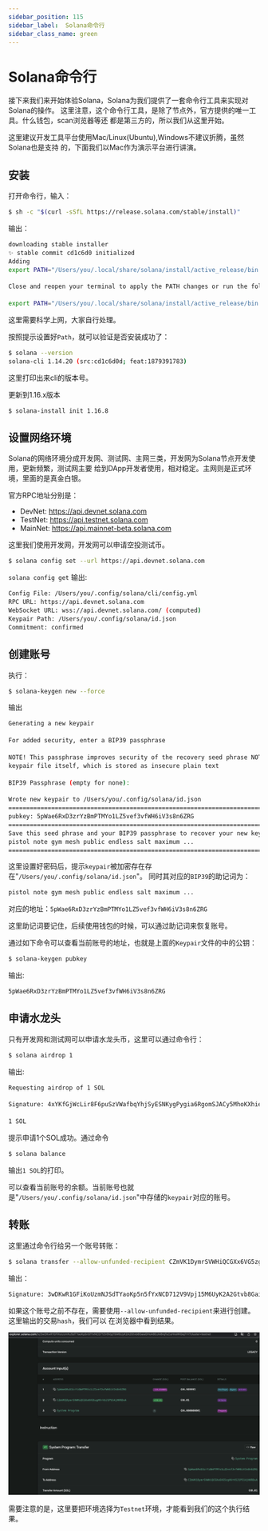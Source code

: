```yaml
---
sidebar_position: 115
sidebar_label:  Solana命令行
sidebar_class_name: green
---
```


# Solana命令行

接下来我们来开始体验Solana，Solana为我们提供了一套命令行工具来实现对Solana的操作。 这里注意，这个命令行工具，是除了节点外，官方提供的唯一工具。什么钱包，scan浏览器等还 都是第三方的，所以我们从这里开始。

这里建议开发工具平台使用Mac/Linux(Ubuntu),Windows不建议折腾，虽然Solana也是支持 的，下面我们以Mac作为演示平台进行讲演。

## 安装

打开命令行，输入：

```bash
$ sh -c "$(curl -sSfL https://release.solana.com/stable/install)"
```

输出：

```bash
downloading stable installer
✨ stable commit cd1c6d0 initialized
Adding
export PATH="/Users/you/.local/share/solana/install/active_release/bin:$PATH" to /Users/you/.profile

Close and reopen your terminal to apply the PATH changes or run the following in your existing shell:

export PATH="/Users/you/.local/share/solana/install/active_release/bin:$PATH"
```

这里需要科学上网，大家自行处理。

按照提示设置好`Path`，就可以验证是否安装成功了：

```bash
$ solana --version
solana-cli 1.14.20 (src:cd1c6d0d; feat:1879391783)
```

这里打印出来cli的版本号。

更新到1.16.x版本

```bash
$ solana-install init 1.16.8
```

## 设置网络环境

Solana的网络环境分成开发网、测试网、主网三类，开发网为Solana节点开发使用，更新频繁，测试网主要 给到DApp开发者使用，相对稳定。主网则是正式环境，里面的是真金白银。

官方RPC地址分别是：

- DevNet: https://api.devnet.solana.com
- TestNet: https://api.testnet.solana.com
- MainNet: https://api.mainnet-beta.solana.com

这里我们使用开发网，开发网可以申请空投测试币。

```bash
$ solana config set --url https://api.devnet.solana.com
```

`solana config get` 输出:

```bash
Config File: /Users/you/.config/solana/cli/config.yml
RPC URL: https://api.devnet.solana.com
WebSocket URL: wss://api.devnet.solana.com/ (computed)
Keypair Path: /Users/you/.config/solana/id.json
Commitment: confirmed
```

## 创建账号

执行：

```bash
$ solana-keygen new --force
```

输出

```bash
Generating a new keypair

For added security, enter a BIP39 passphrase

NOTE! This passphrase improves security of the recovery seed phrase NOT the
keypair file itself, which is stored as insecure plain text

BIP39 Passphrase (empty for none):

Wrote new keypair to /Users/you/.config/solana/id.json
========================================================================
pubkey: 5pWae6RxD3zrYzBmPTMYo1LZ5vef3vfWH6iV3s8n6ZRG
========================================================================
Save this seed phrase and your BIP39 passphrase to recover your new keypair:
pistol note gym mesh public endless salt maximum ...
========================================================================
```

这里设置好密码后，提示`keypair`被加密存在存在"`/Users/you/.config/solana/id.json`"。 同时其对应的`BIP39`的助记词为：

```bash
pistol note gym mesh public endless salt maximum ...
```

对应的地址：`5pWae6RxD3zrYzBmPTMYo1LZ5vef3vfWH6iV3s8n6ZRG`

这里助记词要记住，后续使用钱包的时候，可以通过助记词来恢复账号。

通过如下命令可以查看当前账号的地址，也就是上面的`Keypair`文件的中的公钥：

```bash
$ solana-keygen pubkey
```

输出:
```bash
5pWae6RxD3zrYzBmPTMYo1LZ5vef3vfWH6iV3s8n6ZRG
```

## 申请水龙头

只有开发网和测试网可以申请水龙头币，这里可以通过命令行：

```bash
$ solana airdrop 1
```

输出:

```bash
Requesting airdrop of 1 SOL

Signature: 4xYKfGjWcLir8F6puSzVWafbqYhjSyESNKygPygia6RgomSJACy5MhoKXhiePtz6VQ5W8DxYF5baeB4Cf9oKnkqy

1 SOL
```

提示申请1个SOL成功。通过命令

```bash
$ solana balance
```

输出`1 SOL`的打印。

可以查看当前账号的余额。当前账号也就是"`/Users/you/.config/solana/id.json`"中存储的`keypair`对应的账号。

## 转账

这里通过命令行给另一个账号转账：

```bash
$ solana transfer --allow-unfunded-recipient CZmVK1DymrSVWHiQCGXx6VG5zgHVrh5J1P514jHKRDxA 0.01
```

输出：

```bash
Signature: 3wDKwR1GFiKoUzmNJSdTYaoKp5n5fYxNCD712V9Vpj15M6UyK2A2Gtvb8GaiaGHoA8GJki8rqTuCuHnsWiGej7rV
```

如果这个账号之前不存在，需要使用`--allow-unfunded-recipient`来进行创建。这里输出的交易`hash`，我们可以 在浏览器中看到结果。

![](../img/week1/transfer.png)

需要注意的是，这里要把环境选择为`Testnet`环境，才能看到我们的这个执行结果。
